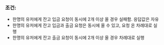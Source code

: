 ### 조건:

- 한명의 유저에게 잔고 입금 요청이 동시에 2개 이상 올 경우 실패함. 응답값은 자유
- 한명의 유저에게 잔고 입금과 출금 요청은 동시에 올 수 있고, 요청 온 차례대로 실행
- 한명의 유저에게 잔고 출금 요청이 동시에 2개 이상 올 경우 차례대로 실행
